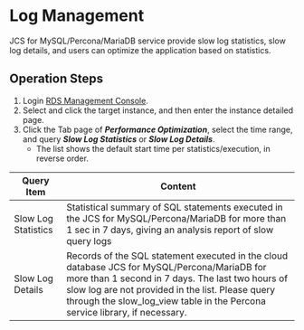 # Log Management
JCS for  MySQL/Percona/MariaDB service provide slow log statistics, slow log details, and users can optimize the application based on statistics.

## Operation Steps
1. Login [RDS Management Console](https://rds-console.jdcloud.com/database).    
2. Select and click the target instance, and then enter the instance detailed page.  
3. Click the Tab page of ***Performance Optimization***, select the time range, and query ***Slow Log Statistics*** or ***Slow Log Details***.
    * The list shows the default start time per statistics/execution, in reverse order.

|Query Item|Content|
|---|---|
|Slow Log Statistics|Statistical summary of SQL statements executed in the JCS for MySQL/Percona/MariaDB for more than 1 sec in 7 days, giving an analysis report of slow query logs|
|Slow Log Details|Records of the SQL statement executed in the cloud database JCS for MySQL/Percona/MariaDB for more than 1 second in 7 days. The last two hours of slow log are not provided in the list. Please query through the slow_log_view table in the Percona service library, if necessary.|
